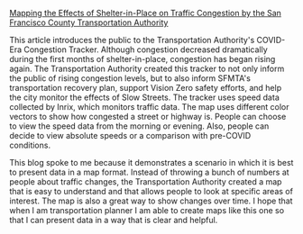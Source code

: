 [Mapping the Effects of Shelter-in-Place on Traffic Congestion by the San Francisco County Transportation Authority](https://www.sfcta.org/blogs/mapping-effects-shelter-place-traffic-congestion)

This article introduces the public to the Transportation Authority's COVID-Era Congestion Tracker. Although congestion decreased dramatically during the first months of shelter-in-place, congestion has began rising again. The Transportation Authority created this tracker to not only inform the public of rising congestion levels, but to also inform SFMTA's transportation recovery plan, support Vision Zero safety efforts, and help the city monitor the effects of Slow Streets.   The tracker uses speed data collected by Inrix, which monitors traffic data. The map uses different color vectors to show how congested a street or highway is. People can choose to view the speed data from the morning or evening. Also, people can decide to view absolute speeds or a comparison with pre-COVID conditions. 

This blog spoke to me because it demonstrates a scenario in which it is best to present data in a map format. Instead of throwing a bunch of numbers at people about traffic changes, the Transportation Authority created a map that is easy to understand and that allows people to look at specific areas of interest. The map is also a great way to show changes over time. I hope that when I am transportation planner I am able to create maps like this one so that I can present data in a way that is clear and helpful.
